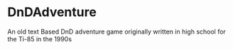 # DnDAdventure
An old text Based DnD adventure game originally written in high school for the Ti-85 in the 1990s
